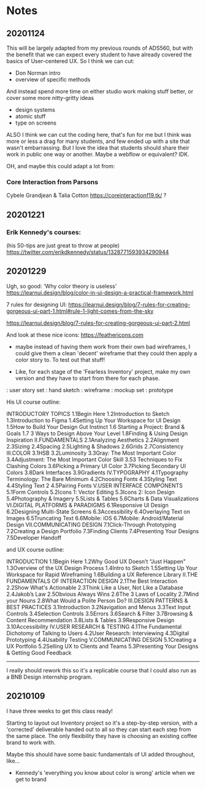 # Notes

## 20201124
This will be largely adapted from my previous rounds of ADS560, but with the benefit that we can expect every student to have already covered the basics of User-centered UX. So I think we can cut:
- Don Norman intro
- overview of specific methods

And instead spend more time on either studio work making stuff better, or cover some more nitty-gritty ideas
- design systems
- atomic stuff
- type on screens

ALSO I think we can cut the coding here, that's fun for me but I think was more or less a drag for many students, and few ended up with a site that wasn't embarrassing. But I love the idea that students should share their work in public one way or another. Maybe a webflow or equivalent? IDK.

OH, and maybe this could adapt a lot from:

### Core Interaction from Parsons
Cybele Grandjean & Talia Cotton
https://coreinteractionf19.tk/
?

## 20201221

### Erik Kennedy's courses:

(his 50-tips are just great to throw at people) https://twitter.com/erikdkennedy/status/1328771593934290944

## 20201229

Ugh, so good: 'Why color theory is useless' https://learnui.design/blog/color-in-ui-design-a-practical-framework.html

7 rules for designing UI:
https://learnui.design/blog/7-rules-for-creating-gorgeous-ui-part-1.html#rule-1-light-comes-from-the-sky

https://learnui.design/blog/7-rules-for-creating-gorgeous-ui-part-2.html

And look at these nice icons: https://feathericons.com

- maybe instead of having them work from their own bad wireframes, I could give them a clean 'decent' wireframe that they could then apply a color story to.  To test out that stuff!

- Like, for each stage of the 'Fearless Inventory' project, make my own version and they have to start from there for each phase.

: user story set
: hand sketch
: wireframe
: mockup set
: prototype

His UI course outline:

INTRODUCTORY TOPICS
1.1Begin Here
1.2Introduction to Sketch
1.3Introduction to Figma
1.4Setting Up Your Workspace for UI Design
1.5How to Build Your Design Gut Instinct
1.6 Starting a Project: Brand & Goals
1.7 3 Ways to Design Above Your Level
1.8Finding & Using Design Inspiration
II.FUNDAMENTALS
2.1Analyzing Aesthetics
2.2Alignment
2.3Sizing
2.4Spacing
2.5Lighting & Shadows
2.6Grids
2.7Consistency
III.COLOR
3.1HSB
3.2Luminosity
3.3Gray: The Most Important Color
3.4Adjustment: The Most Important Color Skill
3.53 Techniques to Fix Clashing Colors
3.6Picking a Primary UI Color
3.7Picking Secondary UI Colors
3.8Dark Interfaces
3.9Gradients
IV.TYPOGRAPHY
4.1Typography Terminology: The Bare Minimum
4.2Choosing Fonts
4.3Styling Text
4.4Styling Text 2
4.5Pairing Fonts
V.USER INTERFACE COMPONENTS
5.1Form Controls
5.2Icons 1: Vector Editing
5.3Icons 2: Icon Design
5.4Photography & Imagery
5.5Lists & Tables
5.6Charts & Data Visualizations
VI.DIGITAL PLATFORMS & PARADIGMS
6.1Responsive UI Design
6.2Designing Multi-State Screens
6.3Accessibility
6.4Overlaying Text on Images
6.5Truncating Text
6.6Mobile: iOS
6.7Mobile: Android/Material Design
VII.COMMUNICATING DESIGN
7.1Click-Through Prototyping
7.2Creating a Design Portfolio
7.3Finding Clients
7.4Presenting Your Designs
7.5Developer Handoff

and UX course outline:

INTRODUCTION
1.1Begin Here
1.2Why Good UX Doesn’t “Just Happen"
1.3Overview of the UX Design Process
1.4Intro to Sketch
1.5Setting Up Your Workspace for Rapid Wireframing
1.6Building a UX Reference Library
II.THE FUNDAMENTALS OF INTERACTION DESIGN
2.1The Best Interaction
2.2Show What's Actionable
2.3Think Like a User, Not Like a Database
2.4Jakob’s Law
2.5Obvious Always Wins
2.6The 3 Laws of Locality
2.7Mind your Nouns
2.8What Would a Polite Person Do?
III.DESIGN PATTERNS & BEST PRACTICES
3.1Introduction
3.2Navigation and Menus
3.3Text Input Controls
3.4Selection Controls
3.5Errors
3.6Search & Filter
3.7Browsing & Content Recommendation
3.8Lists & Tables
3.9Responsive Design
3.10Accessibility
IV.USER RESEARCH & TESTING
4.1The Fundamental Dichotomy of Talking to Users
4.2User Research: Interviewing
4.3Digital Prototyping
4.4Usability Testing
V.COMMUNICATING DESIGN
5.1Creating a UX Portfolio
5.2Selling UX to Clients and Teams
5.3Presenting Your Designs & Getting Good Feedback

---

I really should rework this so it's a replicable course that I could also run as a BNB Design internship program.

## 20210109

I have three weeks to get this class ready!  

Starting to layout out Inventory project so it's a step-by-step version, with a 'corrected' deliverable handed out to all so they can start each step from the same place.  The only flexibility they have is choosing an existing coffee brand to work with.

Maybe this should have some basic fundamentals of UI added throughout, like...

- Kennedy's 'everything you know about color is wrong' article when we get to brand
